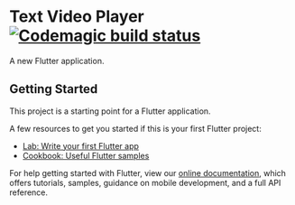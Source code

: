 # Text Video Player [![Codemagic build status](https://api.codemagic.io/apps/5cc40992572d3c1d51212985/5cc40992572d3c1d51212984/status_badge.svg)](https://codemagic.io/apps/5cc40992572d3c1d51212985/5cc40992572d3c1d51212984/latest_build)


A new Flutter application.

## Getting Started

This project is a starting point for a Flutter application.

A few resources to get you started if this is your first Flutter project:

- [Lab: Write your first Flutter app](https://flutter.io/docs/get-started/codelab)
- [Cookbook: Useful Flutter samples](https://flutter.io/docs/cookbook)

For help getting started with Flutter, view our 
[online documentation](https://flutter.io/docs), which offers tutorials, 
samples, guidance on mobile development, and a full API reference.
